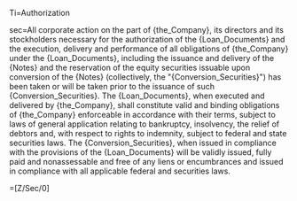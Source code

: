 Ti=Authorization

sec=All corporate action on the part of {the_Company}, its directors and its stockholders necessary for the authorization of the {Loan_Documents} and the execution, delivery and performance of all obligations of {the_Company} under the {Loan_Documents}, including the issuance and delivery of the {Notes} and the reservation of the equity securities issuable upon conversion of the {Notes} (collectively, the "{Conversion_Securities}") has been taken or will be taken prior to the issuance of such {Conversion_Securities}.  The {Loan_Documents}, when executed and delivered by {the_Company}, shall constitute valid and binding obligations of {the_Company} enforceable in accordance with their terms, subject to laws of general application relating to bankruptcy, insolvency, the relief of debtors and, with respect to rights to indemnity, subject to federal and state securities laws.  The {Conversion_Securities}, when issued in compliance with the provisions of the {Loan_Documents} will be validly issued, fully paid and nonassessable and free of any liens or encumbrances and issued in compliance with all applicable federal and securities laws.

=[Z/Sec/0]
